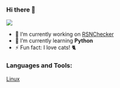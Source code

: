 ### Hi there 👋

<img src="https://github-readme-stats.vercel.app/api?username=zluvsand&show_icons=true"/>

- 🔭 I’m currently working on [RSNChecker](https://github.com/aellas/Runescape-Name-Checker)
- 🌱 I’m currently learning <strong>Python</strong>
- ⚡ Fun fact: I love cats! 🐈

### Languages and Tools:
[Linux](https://www.linux.org/)


